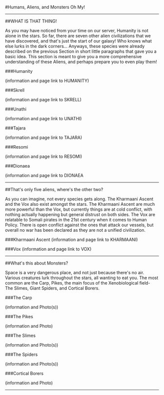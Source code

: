 #Humans, Aliens, and Monsters Oh My!

____
##WHAT IS THAT THING!

As you may have noticed from your time on our server, Humanity is not alone in the stars. So far, there are seven other alien civilizations that we have discovered, and that's just the start of our galaxy! Who knows what else lurks in the dark corners...
Anyways, these species were already described on the previous Section in short little paragraphs that gave you a basic idea. This section is meant to give you a more comprehensive understanding of these Aliens, and perhaps prepare you to even play them!

###Humanity

(information and page link to HUMANITY)

###Skrell

(information and page link to SKRELL)

###Unathi

(information and page link to UNATHI)

###Tajara

(information and page link to TAJARA)

###Resomi

(information and page link to RESOMI)

###Dionaea

(information and page link to DIONAEA

____
##That's only five aliens, where's the other two?

As you can imagine, not every species gets along. The Kharmaani Ascent and the Vox also exist amongst the stars. The Kharmaani Ascent are much more powerful than the Vox, but currently things are at cold conflict, with nothing actually happening but general distrust on both sides. The Vox are relatable to Somali pirates in the 21st century when it comes to Human Policy. There is open conflict against the ones that attack our vessels, but overall no war has been declared as they are not a unified civilization.

###Kharmaani Ascent
(information and page link to KHARMAANI)

###Vox
(information and page link to VOX)

____
##What's this about Monsters?

Space is a very dangerous place, and not just because there's no air. Various creatures lurk throughout the stars, all wanting to eat you. The most common are the Carp, Pikes, the main focus of the Xenobiological field- The Slimes, Giant Spiders, and Cortical Borers.

###The Carp

(information and Photo(s))

###The Pikes

(information and Photo)

###The Slimes

(information and Photo(s))

###The Spiders

(information and Photo(s))

###Cortical Borers

(information and Photo)

____